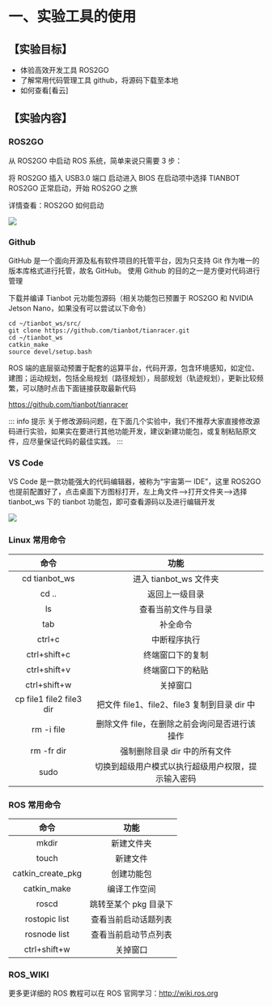 # 一、实验工具的使用


## 【实验目标】

- 体验高效开发工具 ROS2GO
- 了解常用代码管理工具 github，将源码下载至本地
- 如何查看[看云]

## 【实验内容】

### ROS2GO

从 ROS2GO 中启动 ROS 系统，简单来说只需要 3 步：

将 ROS2GO 插入 USB3.0 端口
启动进入 BIOS 在启动项中选择 TIANBOT ROS2GO
正常启动，开始 ROS2GO 之旅

详情查看：ROS2GO 如何启动

![](https://tianbot-pic.oss-cn-beijing.aliyuncs.com/tianbot/202112211740536.webp)

### Github

GitHub 是一个面向开源及私有软件项目的托管平台，因为只支持 Git 作为唯一的版本库格式进行托管，故名 GitHub。
使用 Github 的目的之一是方便对代码进行管理

下载并编译 Tianbot 元功能包源码（相关功能包已预置于 ROS2GO 和 NVIDIA Jetson Nano，如果没有可以尝试以下命令）

```shell
cd ~/tianbot_ws/src/
git clone https://github.com/tianbot/tianracer.git
cd ~/tianbot_ws 
catkin_make
source devel/setup.bash
```


ROS 端的底层驱动预置于配套的运算平台，代码开源，包含环境感知，如定位、建图；运动规划，包括全局规划（路径规划），局部规划（轨迹规划），更新比较频繁，可以随时点击下面链接获取最新代码

https://github.com/tianbot/tianracer

::: info 提示
关于修改源码问题，在下面几个实验中，我们不推荐大家直接修改源码进行实验，如果实在要进行其他功能开发，建议新建功能包，或复制粘贴原文件，应尽量保证代码的最佳实践。
:::

### VS Code

VS Code 是一款功能强大的代码编辑器，被称为“宇宙第一 IDE”，这里 ROS2GO 也提前配置好了，点击桌面下方图标打开，左上角文件-->打开文件夹-->选择 tianbot_ws 下的 tianbot 功能包，即可查看源码以及进行编辑开发

![](https://tianbot-pic.oss-cn-beijing.aliyuncs.com/tianbot/202112211740121.png)
### Linux 常用命令

|命令 |	功能|
|:--:|:---:|
|cd tianbot_ws |	进入 tianbot_ws 文件夹 |
|cd .. |	返回上一级目录 |
|ls	| 查看当前文件与目录|
|tab | 补全命令|
|ctrl+c	| 中断程序执行|
|ctrl+shift+c |	终端窗口下的复制|
|ctrl+shift+v |	终端窗口下的粘贴|
|ctrl+shift+w |	关掉窗口|
|cp file1 file2 file3 dir |	把文件 file1、file2、file3 复制到目录 dir 中|
|rm -i file |	删除文件 file，在删除之前会询问是否进行该操作|
|rm -fr dir |	强制删除目录 dir 中的所有文件|
|sudo	| 切换到超级用户模式以执行超级用户权限，提示输入密码|

### ROS 常用命令

|命令 |	功能|
|:--:|:---:|
mkdir |	新建文件夹|
|touch |	新建文件|
|catkin_create_pkg |	创建功能包|
|catkin_make |	编译工作空间|
|roscd |	跳转至某个 pkg 目录下|
|rostopic list |	查看当前启动话题列表||
|rosnode list |	查看当前启动节点列表|
|ctrl+shift+w |	关掉窗口|

### ROS_WIKI

更多更详细的 ROS 教程可以在 ROS 官网学习：http://wiki.ros.org